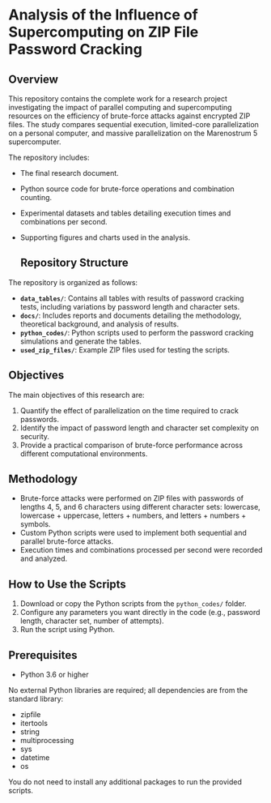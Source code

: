 # Analysis of the Influence of Supercomputing on ZIP File Password Cracking

## Overview

This repository contains the complete work for a research project investigating the impact of parallel computing and supercomputing resources on the efficiency of brute-force attacks against encrypted ZIP files. The study compares sequential execution, limited-core parallelization on a personal computer, and massive parallelization on the Marenostrum 5 supercomputer.  

The repository includes:  
- The final research document.  
- Python source code for brute-force operations and combination counting.  
- Experimental datasets and tables detailing execution times and combinations per second.  
- Supporting figures and charts used in the analysis.

  ## Repository Structure
The repository is organized as follows:

- **`data_tables/`**: Contains all tables with results of password cracking tests, including variations by password length and character sets.
- **`docs/`**: Includes reports and documents detailing the methodology, theoretical background, and analysis of results.
- **`python_codes/`**: Python scripts used to perform the password cracking simulations and generate the tables.
- **`used_zip_files/`**: Example ZIP files used for testing the scripts.

## Objectives

The main objectives of this research are:  
1. Quantify the effect of parallelization on the time required to crack passwords.  
2. Identify the impact of password length and character set complexity on security.  
3. Provide a practical comparison of brute-force performance across different computational environments.  

## Methodology

- Brute-force attacks were performed on ZIP files with passwords of lengths 4, 5, and 6 characters using different character sets: lowercase, lowercase + uppercase, letters + numbers, and letters + numbers + symbols.  
- Custom Python scripts were used to implement both sequential and parallel brute-force attacks.  
- Execution times and combinations processed per second were recorded and analyzed. 

## How to Use the Scripts
1. Download or copy the Python scripts from the `python_codes/` folder.
2. Configure any parameters you want directly in the code (e.g., password length, character set, number of attempts).
3. Run the script using Python.   

## Prerequisites

- Python 3.6 or higher

No external Python libraries are required; all dependencies are from the standard library:
- zipfile
- itertools
- string
- multiprocessing
- sys
- datetime
- os

You do not need to install any additional packages to run the provided scripts.
